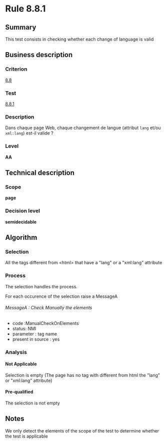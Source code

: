 # Rule 8.8.1
## Summary

This test consists in checking whether each change of language is valid

## Business description

### Criterion

[8.8](http://references.modernisation.gouv.fr/sites/default/files/RGAA3_RC2-1/referentiel_technique.htm#crit-8-8)

### Test

[8.8.1](http://references.modernisation.gouv.fr/sites/default/files/RGAA3_RC2-1/referentiel_technique.htm#test-8-8-1)

### Description

Dans chaque page Web, chaque changement de langue (attribut `lang` et/ou `xml:lang`) est-il valide ?

### Level

**AA**

## Technical description

### Scope

**page**

### Decision level

**semidecidable**

## Algorithm

### Selection

All the tags different from <html\> that have a "lang" or a "xml:lang"
attribute

### Process

The selection handles the process.

For each occurence of the selection raise a MessageA

###### MessageA : Check Manually the elements

-   code :ManualCheckOnElements
-   status: NMI
-   parameter : tag name
-   present in source : yes

### Analysis

#### Not Applicable

Selection is empty (The page has no tag with different from html the
"lang" or "xml:lang" attribute)

#### Pre-qualified

The selection is not empty

## Notes

We only detect the elements of the scope of the test to determine
whether the test is applicable
